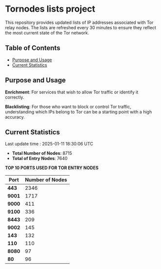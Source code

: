 # Tornodes lists project

This repository provides updated lists of IP addresses associated with Tor relay nodes. The lists are refreshed every 30 minutes to ensure they reflect the most current state of the Tor network.

## Table of Contents

- [Purpose and Usage](#purpose-and-usage)
- [Current Statistics](#current-statistics)


## Purpose and Usage

**Enrichment**: For services that wish to allow Tor traffic or identify it correctly.

**Blacklisting**: For those who want to block or control Tor traffic, understanding which IPs belong to Tor can be a starting point with a high accuracy.

## Current Statistics

Last update time : 2025-01-11 18:30:06 UTC

- **Total Number of Nodes**: 8715
- **Total of Entry Nodes**: 7640

**TOP 10 PORTS USED FOR TOR ENTRY NODES**

| **Port** | **Number of Nodes** |
|------|-----------------|
| **443**   | 2346  |
| **9001**   | 1717  |
| **9000**   | 411  |
| **9100**   | 336  |
| **8443**   | 209  |
| **9002**   | 145  |
| **143**   | 132  |
| **110**   | 110  |
| **8080**   | 97  |
| **80**   | 96  |

